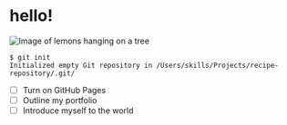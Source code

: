 # hello!
![Image of lemons hanging on a tree](https://imgs.search.brave.com/kY0G7hH_S5haHKW4CQMcM6wt8C_fvYqNIMGRfLgoMpc/rs:fit:860:0:0/g:ce/aHR0cHM6Ly9jZG4u/c2hvcGlmeS5jb20v/cy9maWxlcy8xLzAw/NTkvODgzNS8yMDUy/L2ZpbGVzL01leWVy/X0xlbW9uX0J1c2hf/NV85YjhhZDQ0MC0w/N2I0LTQ5NzAtODUw/My0yZmRlYTYzYWYx/ZjguanBnP3Y9MTY5/OTAyMjA4NA)
```
$ git init
Initialized empty Git repository in /Users/skills/Projects/recipe-repository/.git/
```
- [ ] Turn on GitHub Pages
- [ ] Outline my portfolio
- [ ] Introduce myself to the world
